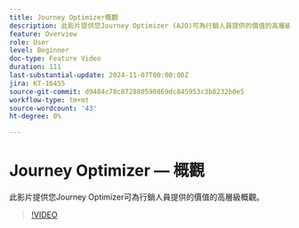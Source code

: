 ```yaml
---
title: Journey Optimizer概觀
description: 此影片提供您Journey Optimizer (AJO)可為行銷人員提供的價值的高層級概觀。
feature: Overview
role: User
level: Beginner
doc-type: Feature Video
duration: 111
last-substantial-update: 2024-11-07T00:00:00Z
jira: KT-16455
source-git-commit: d9484c78c872880590869dc845953c3b8232b0e5
workflow-type: tm+mt
source-wordcount: '43'
ht-degree: 0%

---
```



# Journey Optimizer — 概觀

此影片提供您Journey Optimizer可為行銷人員提供的價值的高層級概觀。

>[!VIDEO](https://video.tv.adobe.com/v/3432964/?learn=on)
